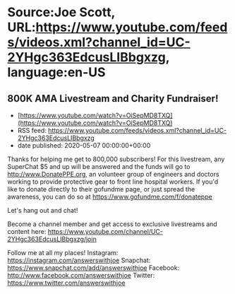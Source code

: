 # Source:Joe Scott, URL:https://www.youtube.com/feeds/videos.xml?channel_id=UC-2YHgc363EdcusLIBbgxzg, language:en-US

## 800K AMA Livestream and Charity Fundraiser!
 - [https://www.youtube.com/watch?v=OiSepMD8TXQ](https://www.youtube.com/watch?v=OiSepMD8TXQ)
 - RSS feed: https://www.youtube.com/feeds/videos.xml?channel_id=UC-2YHgc363EdcusLIBbgxzg
 - date published: 2020-05-07 00:00:00+00:00

Thanks for helping me get to 800,000 subscribers! For this livestream, any SuperChat $5 and up will be answered and the funds will go to http://www.DonatePPE.org, an volunteer group of engineers and doctors working to provide protective gear to front line hospital workers. If you'd like to donate directly to their gofundme page, or just spread the awareness, you can do so at https://www.gofundme.com/f/donateppe


Let's hang out and chat!

Become a channel member and get access to exclusive livestreams and content here:
https://www.youtube.com/channel/UC-2YHgc363EdcusLIBbgxzg/join

Follow me at all my places!
Instagram: https://instagram.com/answerswithjoe
Snapchat: https://www.snapchat.com/add/answerswithjoe
Facebook: http://www.facebook.com/answerswithjoe
Twitter: https://www.twitter.com/answerswithjoe

